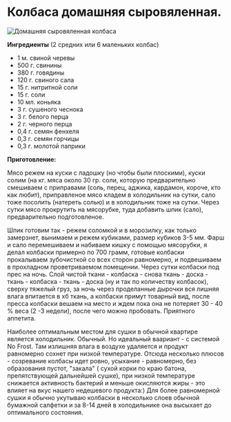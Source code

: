 # Колбаса домашняя сыровяленная.

![Домашняя сыровяленная колбаса](/images/Kulinar/Myaso/domashnyaya_syrovyalennaya_kolbasa.jpg 'Домашняя сыровяленная колбаса')

**Ингредиенты** (2 средних или 6 маленьких колбас)

- 1 м. свиной черевы
- 500 г. свинины
- 380 г. говядины
- 120 г. свиного сала
- 15 г. нитритной соли
- 15 г. соли
- 10 мл. коньяка
- 3 г. сушеного чеснока
- 3 г. белого перца
- 2 г. черного перца
- 0,4 г. семян фенхеля
- 0,3 г. семян горчицы
- 0,3 г. молотой паприки

**Приготовление:**

Мясо режем на куски с ладошку (но чтобы были плоскими), куски солим (на кг. мяса около 30 гр. соли, которую предварительно смешиваем с приправами (соль, перец, аджика, кардамон, короче, кто как любит), приправленое мясо кладем в холодильник на сутки, сало тоже посолить (натереть солью) и в холодильник тоже на сутки. Через сутки мясо прокрутить на мясорубке, туда добавить шпик (сало), предварительно подготовленое.

Шпик готовим так - режем соломкой и в морозилку, как только замерзнет, вынимаем и режем кубиками, размер кубиков 3-5 мм. Фарш и сало перемешиваем и набиваем кишку с помощью мясорубки, я делал колбаски примерно по 700 грамм, готовые колбаски прокалываем зубочисткой со всех сторон равномерно, и подвешиваем в прохладном проветриваемом помещении. Через сутки колбаски под прес на ночь. Слой чистой ткани - колбаска - снова ткань - доска - ткань - колбаска - ткань - доска (ну и так по количеству колбасок), сверху тяжелый груз, за ночь через проделанные дырочки вся лишняя влага впитается в хб ткань, а колбаски примут товарный вид, после пресса колбаски вешаем на место и ждем пока она не потеряет 30 - 40 % веса (2 -3 недели), после чего можно пробовать. Приятного аппетита.

Наиболее оптимальным местом для сушки в обычной квартире является  холодильник.  Обычный. Но  идеальный ваариант - с  системой  No Frost. Там излишняя влага в воздухе  удаляется и продукт равномерно сохнет при низкой температуре. Отсюда несколько плюсов - созревание  колбасы идет  ровно, усыхание - равномерно, без образования пустот, "закала" ( сухой корки по краю батона, препятствующей дальнейшей сушке),  при низкой температуре  снижается активность бактерий и меньше окисляются  жиры - это влияет на вкус нашего недешевого продукта:) Для более равномерной сушки я обычно  укутываю  колбаски в несколько слоев обычной бумажной салфетки и за 8-14  дней в холодильнике  она высыхает до оптимального состояния.

